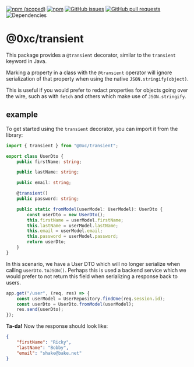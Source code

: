 [![npm (scoped)](https://img.shields.io/npm/v/@0xc/transient)](https://www.npmjs.com/package/@0xc/transient)
[![npm](https://img.shields.io/npm/dt/@0xc/transient)](https://www.npmjs.com/package/@0xc/transient)
[![GitHub issues](https://img.shields.io/github/issues/tcarrio/transient-ts)](https://github.com/tcarrio/transient-ts/issues)
[![GitHub pull requests](https://img.shields.io/github/issues-pr/tcarrio/transient-ts)](https://github.com/tcarrio/transient-ts/pulls)
![Dependencies](https://img.shields.io/david/tcarrio/transient-ts)

# @0xc/transient

This package provides a `@transient` decorator, similar to the `transient` keyword in Java.

Marking a property in a class with the `@transient` operator will ignore serialization of that property when using the native `JSON.stringify(object)`.

This is useful if you would prefer to redact properties for objects going over the wire, such as with `fetch` and others which make use of `JSON.stringify`.

## example

To get started using the `transient` decorator, you can import it from the library:

```typescript
import { transient } from "@0xc/transient";

export class UserDto {
    public firstName: string;

    public lastName: string;

    public email: string;

    @transient()
    public password: string;

    public static fromModel(userModel: UserModel): UserDto {
        const userDto = new UserDto();
        this.firstName = userModel.firstName;
        this.lastName = userModel.lastName;
        this.email = userModel.email;
        this.password = userModel.password;
        return userDto;
    }
}
```

In this scenario, we have a User DTO which will no longer serialize when calling `userDto.toJSON()`. Perhaps this is used a backend service which we would prefer to not return this field when serializing a response back to users.

```typescript
app.get("/user", (req, res) => {
    const userModel = UserRepository.findOne(req.session.id);
    const userDto = UserDto.fromModel(userModel);
    res.send(userDto);
});
```

**Ta-da!** Now the response should look like:

```json
{
    "firstName": "Ricky",
    "lastName": "Bobby",
    "email": "shake@bake.net"
}
```
